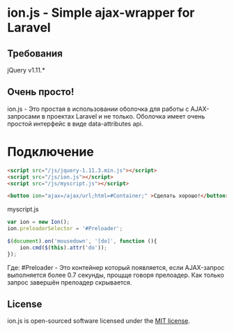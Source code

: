 # ion.js - Simple ajax-wrapper for Laravel

## Требования

jQuery v1.11.*


## Очень просто!

ion.js - Это простая в использовании оболочка для работы с AJAX-запросами в проектах 
Laravel и не только. Оболочка имеет очень простой интерфейс в виде data-attributes api.

# Подключение

```html
<script src="/js/jquery-1.11.3.min.js"></script>
<script src="/js/ion.js"></script>
<script src="/js/myscript.js"></script>

<button ion="ajax=/ajax/url;html=#Container;" >Сделать хорошо!</button>

```

myscript.js
```js
var ion = new Ion();
ion.preloaderSelector = '#Preloader';

$(document).on('mousedown', '[do]', function (){
    ion.cmd($(this).attr('do'));
});
```
Где:
\#Preloader - Это контейнер который появляется, если AJAX-запрос выполняется более 0.7 секунды, 
прощще говоря прелоадер. Как только запрос завершён прелоадер скрывается.



## License

ion.js is open-sourced software licensed under the [MIT license](http://opensource.org/licenses/MIT).
